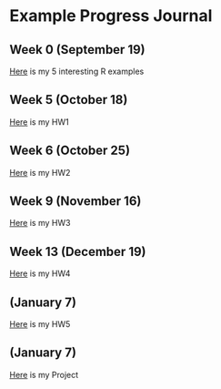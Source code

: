 # Example Progress Journal

## Week 0 (September 19)

[Here](files/example_homework_0.html) is my 5 interesting R examples

## Week 5 (October 18)

[Here](files/HW1_markdown.html) is my HW1

## Week 6 (October 25)

[Here](files/HW2_markdown.html) is my HW2

## Week 9 (November 16)

[Here](files/homework_3.html) is my HW3

## Week 13 (December 19)

[Here](files/HW4_markdown.html) is my HW4

## (January 7)

[Here](files/HW5_markdown.html) is my HW5

## (January 7)

[Here](files/Project_582.html) is my Project